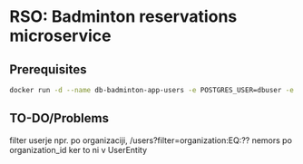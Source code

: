 # RSO: Badminton reservations microservice

## Prerequisites

```bash
docker run -d --name db-badminton-app-users -e POSTGRES_USER=dbuser -e POSTGRES_PASSWORD=postgres -e POSTGRES_DB=badminton-app-users -p 5432:5432 postgres:13
```

## TO-DO/Problems
filter userje npr. po organizaciji, /users?filter=organization:EQ:??
nemors po organization_id ker to ni v UserEntity
